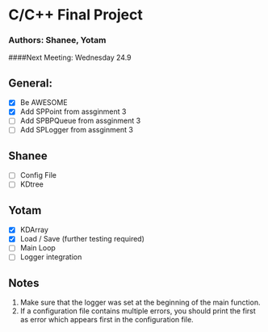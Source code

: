 # C/C++ Final Project
### Authors: Shanee, Yotam

####Next Meeting: Wednesday 24.9

## General:
- [x] Be AWESOME
- [x] Add SPPoint from assginment 3
- [ ] Add SPBPQueue from assginment 3
- [ ] Add SPLogger from assginment 3

## Shanee
- [ ] Config File
- [ ] KDtree

## Yotam
- [x] KDArray
- [x] Load / Save (further testing required)
- [ ] Main Loop
- [ ] Logger integration

## Notes
1. Make sure that the logger was set at the beginning of the main function.
2. If a configuration file contains multiple errors, you should print the first as error which appears
first in the configuration file.
